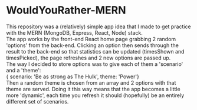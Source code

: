 # WouldYouRather-MERN

This repository was a (relatively) simple app idea that I made to get practice with the MERN (MongoDB, Express, React, Node) stack.  
The app works by the front-end React home page grabbing 2 random 'options' from the back-end. Clicking an option then sends through the result to the back-end so that statistics can be updated (timesShown and timesPicked), the page refreshes and 2 new options are passed up.  
The way I decided to store options was to give each of them a 'scenario' and a 'theme':  
{ scenario: 'Be as strong as The Hulk', theme: 'Power'}  
Then a random theme is chosen from an array and 2 options with that theme are served. Doing it this way means that the app becomes a little more 'dynamic', each time you refresh it should (hopefully) be an entirely different set of scenarios.
